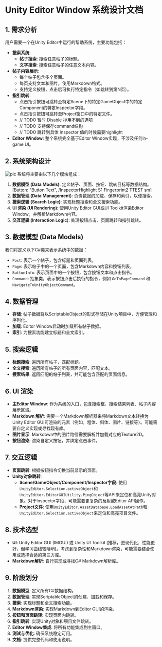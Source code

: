 # Unity Editor Window 系统设计文档

## 1. 需求分析

用户需要一个在Unity Editor中运行的帮助系统，主要功能包括：

*   **搜索系统**: 
    *   **帖子搜索**: 搜索任意帖子的标题。
    *   **文字搜索**: 搜索任意帖子的任意文本内容。
*   **帖子内容展示**: 
    *   每个帖子包含多个页面。
    *   每页支持文本和图片，使用Markdown格式。
    *   支持定义按钮，点击后可执行特定指令（如跳转到第N页）。
*   **指引跳转**: 
    *   点击指引按钮可跳转至特定Scene下的特定GameObject中的特定Component的特定Inspector字段。
    *   点击指引按钮可跳转至Project窗口中的特定文件。
    *  // TODO 暂时 Disable 掉用不到的选项
    *  // TODO 支持保存command结构
    *  // TODO 跳转到具体 Inspector 值的时候需要highlight
*   **Editor Window**: 整个系统完全基于Editor Window实现，不涉及任何in-game UI。

## 2. 系统架构设计
![pic](Assets/Fries/Fries/EditorDoc/a.png)
系统将主要由以下几个模块组成：

1.  **数据模型 (Data Models)**: 定义帖子、页面、按钮、跳转目标等数据结构。
[Button: "Button Text", /InspectorHighlight S1 Fingerprint2 TTEST sm]
2.  **数据管理 (Data Management)**: 负责数据的加载、保存和索引，以便搜索。
3.  **搜索逻辑 (Search Logic)**: 实现标题搜索和全文搜索功能。
4.  **UI 渲染 (UI Rendering)**: 使用Unity Editor GUI或UI Toolkit渲染Editor Window，并解析Markdown内容。
5.  **交互逻辑 (Interaction Logic)**: 处理按钮点击、页面跳转和指引跳转。

## 3. 数据模型 (Data Models)

我们将定义以下C#类来表示系统中的数据：

*   `Post`: 表示一个帖子，包含标题和页面列表。
*   `Page`: 表示帖子中的一个页面，包含Markdown内容和按钮列表。
*   `ButtonInfo`: 表示页面中的一个按钮，包含按钮文本和点击指令。
*   `Command`: 抽象类，表示按钮点击后执行的指令，例如 `GoToPageCommand` 和 `NavigateToUnityObjectCommand`。

## 4. 数据管理

*   **存储**: 帖子数据将以ScriptableObject的形式存储在Unity项目中，方便管理和序列化。
*   **加载**: Editor Window启动时加载所有帖子数据。
*   **索引**: 为搜索功能建立标题和全文索引。

## 5. 搜索逻辑

*   **标题搜索**: 遍历所有帖子，匹配标题。
*   **全文搜索**: 遍历所有帖子的所有页面内容，匹配文本。
*   **搜索结果**: 返回匹配的帖子列表，并可能包含匹配的页面信息。

## 6. UI 渲染

*   **主Editor Window**: 作为系统的入口，包含搜索框、搜索结果列表、帖子内容展示区域。
*   **Markdown 解析**: 需要一个Markdown解析器来将Markdown文本转换为Unity Editor GUI可渲染的元素（例如，粗体、斜体、图片、链接等）。可能需要自定义实现或寻找现有库。
*   **图片显示**: Markdown中的图片路径需要解析并加载对应的Texture2D。
*   **按钮渲染**: 渲染自定义按钮，并绑定点击事件。

## 7. 交互逻辑

*   **页面跳转**: 根据按钮指令切换当前显示的页面。
*   **Unity对象跳转**: 
    *   **Scene/GameObject/Component/Inspector字段**: 使用`UnityEditor.Selection.activeObject`和`UnityEditor.EditorGUIUtility.PingObject`等API来定位和高亮Unity对象。对于Inspector字段，可能需要更复杂的反射或Editor API操作。
    *   **Project文件**: 使用`UnityEditor.AssetDatabase.LoadAssetAtPath`和`UnityEditor.Selection.activeObject`来定位和高亮项目文件。

## 8. 技术选型

*   **UI**: Unity Editor GUI (IMGUI) 或 Unity UI Toolkit (推荐，更现代化，性能更好，但学习曲线较陡峭)。考虑到复杂性和Markdown渲染，可能需要结合使用或选择合适的第三方库。
*   **Markdown解析**: 自行实现或寻找C# Markdown解析库。

## 9. 阶段划分

1.  **数据模型**: 定义所有C#数据结构。
2.  **数据管理**: 实现ScriptableObject的创建、加载和保存。
3.  **搜索**: 实现标题和全文搜索功能。
4.  **Markdown渲染**: 实现Markdown到Editor GUI的渲染。
5.  **按钮和页面跳转**: 实现页面内跳转。
6.  **指引跳转**: 实现Unity对象和项目文件跳转。
7.  **Editor Window集成**: 将所有功能集成到主窗口。
8.  **测试与优化**: 确保系统稳定可用。
9.  **文档**: 提供完整代码和使用说明。



